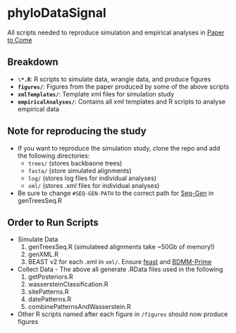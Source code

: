 # phyloDataSignal
All scripts needed to reproduce simulation and empirical analyses in [Paper to Come](https://www.INSERTLATER.com)

## Breakdown
- **`\*.R`**: R scripts to simulate data, wrangle data, and produce figures  
- **`figures/`**: Figures from the paper produced by some of the above scripts  
- **`xmlTemplates/`**: Template xml files for simulation study  
- **`empiricalAnalyses/`**: Contains all xml templates and R scripts to analyse empirical data  

## Note for reproducing the study
+ If you want to reproduce the simulation study, clone the repo and add the following directories:
	- `trees/` (stores backbaone trees)  
	- `fasta/` (store simulated alignments)    
	- `log/` (stores log files for individual analyses)  
	- `xml/` (stores .xml files for individual analyses)  
+ Be sure to change `#SEQ-GEN-PATH` to the correct path for [Seq-Gen](https://github.com/rambaut/Seq-Gen) in genTreesSeq.R
## Order to Run Scripts
- Simulate Data
	1. genTreesSeq.R (simulateed alignments take ~50Gb of memory!)
	2. genXML.R
	3. BEAST v2 for each .xml in `xml/`. Ensure [feast](https://github.com/tgvaughan/feast) and [BDMM-Prime](https://github.com/tgvaughan/BDMM-Prime)
- Collect Data - The above all generate .RData files used in the following
	1. getPosteriors.R
	2. wassersteinClassification.R
	3. sitePatterns.R
	4. datePatterns.R
	5. combinePatternsAndWasserstein.R
- Other R scripts named after each figure in `/figures` should now produce figures

